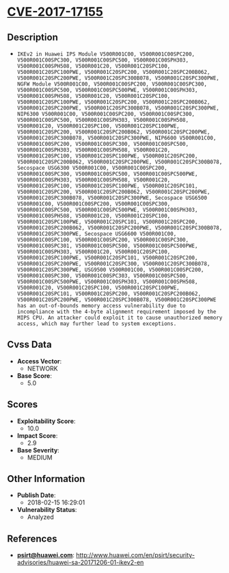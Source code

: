 
# [CVE-2017-17155](https://cve.mitre.org/cgi-bin/cvename.cgi?name=CVE-2017-17155)

## Description

- `IKEv2 in Huawei IPS Module V500R001C00, V500R001C00SPC200, V500R001C00SPC300, V500R001C00SPC500, V500R001C00SPH303, V500R001C00SPH508, V500R001C20, V500R001C20SPC100, V500R001C20SPC100PWE, V500R001C20SPC200, V500R001C20SPC200B062, V500R001C20SPC200PWE, V500R001C20SPC300B078, V500R001C20SPC300PWE, NGFW Module V500R001C00, V500R001C00SPC200, V500R001C00SPC300, V500R001C00SPC500, V500R001C00SPC500PWE, V500R001C00SPH303, V500R001C00SPH508, V500R001C20, V500R001C20SPC100, V500R001C20SPC100PWE, V500R001C20SPC200, V500R001C20SPC200B062, V500R001C20SPC200PWE, V500R001C20SPC300B078, V500R001C20SPC300PWE, NIP6300 V500R001C00, V500R001C00SPC200, V500R001C00SPC300, V500R001C00SPC500, V500R001C00SPH303, V500R001C00SPH508, V500R001C20, V500R001C20SPC100, V500R001C20SPC100PWE, V500R001C20SPC200, V500R001C20SPC200B062, V500R001C20SPC200PWE, V500R001C20SPC300B078, V500R001C20SPC300PWE, NIP6600 V500R001C00, V500R001C00SPC200, V500R001C00SPC300, V500R001C00SPC500, V500R001C00SPH303, V500R001C00SPH508, V500R001C20, V500R001C20SPC100, V500R001C20SPC100PWE, V500R001C20SPC200, V500R001C20SPC200B062, V500R001C20SPC200PWE, V500R001C20SPC300B078, Secospace USG6300 V500R001C00, V500R001C00SPC200, V500R001C00SPC300, V500R001C00SPC500, V500R001C00SPC500PWE, V500R001C00SPH303, V500R001C00SPH508, V500R001C20, V500R001C20SPC100, V500R001C20SPC100PWE, V500R001C20SPC101, V500R001C20SPC200, V500R001C20SPC200B062, V500R001C20SPC200PWE, V500R001C20SPC300B078, V500R001C20SPC300PWE, Secospace USG6500 V500R001C00, V500R001C00SPC200, V500R001C00SPC300, V500R001C00SPC500, V500R001C00SPC500PWE, V500R001C00SPH303, V500R001C00SPH508, V500R001C20, V500R001C20SPC100, V500R001C20SPC100PWE, V500R001C20SPC101, V500R001C20SPC200, V500R001C20SPC200B062, V500R001C20SPC200PWE, V500R001C20SPC300B078, V500R001C20SPC300PWE, Secospace USG6600 V500R001C00, V500R001C00SPC100, V500R001C00SPC200, V500R001C00SPC300, V500R001C00SPC301, V500R001C00SPC500, V500R001C00SPC500PWE, V500R001C00SPH303, V500R001C20, V500R001C20SPC100, V500R001C20SPC100PWE, V500R001C20SPC101, V500R001C20SPC200, V500R001C20SPC200PWE, V500R001C20SPC300, V500R001C20SPC300B078, V500R001C20SPC300PWE, USG9500 V500R001C00, V500R001C00SPC200, V500R001C00SPC300, V500R001C00SPC303, V500R001C00SPC500, V500R001C00SPC500PWE, V500R001C00SPH303, V500R001C00SPH508, V500R001C20, V500R001C20SPC100, V500R001C20SPC100PWE, V500R001C20SPC101, V500R001C20SPC200, V500R001C20SPC200B062, V500R001C20SPC200PWE, V500R001C20SPC300B078, V500R001C20SPC300PWE has an out-of-bounds memory access vulnerability due to incompliance with the 4-byte alignment requirement imposed by the MIPS CPU. An attacker could exploit it to cause unauthorized memory access, which may further lead to system exceptions.`

## Cvss Data

- **Access Vector**:
  - NETWORK
- **Base Score**:
  - 5.0

## Scores

- **Exploitability Score**:
  - 10.0
- **Impact Score**:
  - 2.9
- **Base Severity**:
  - MEDIUM

## Other Information

- **Publish Date**:
  - 2018-02-15 16:29:01
- **Vulnerability Status**:
  - Analyzed

## References

- **psirt@huawei.com**: http://www.huawei.com/en/psirt/security-advisories/huawei-sa-20171206-01-ikev2-en
